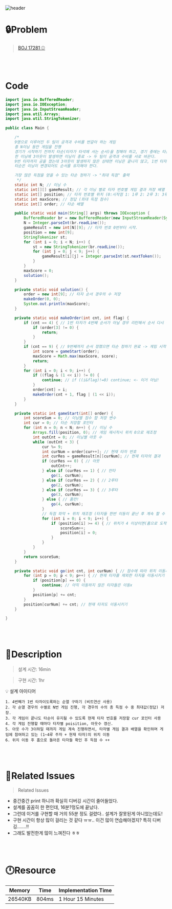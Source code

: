 ![header](https://capsule-render.vercel.app/api?type=waving&height=200&color=0:B2E6FF,100:FFB2D6&text=BOJ%2017281&fontColor=FFFFFF&fontAlign=80&fontAlignY=35&fontSize=50)

# **🔒Problem**

> [BOJ 17281 ⚾](https://www.acmicpc.net/problem/17281)

<br>
<br>

# **Code**

```java
import java.io.BufferedReader;
import java.io.IOException;
import java.io.InputStreamReader;
import java.util.Arrays;
import java.util.StringTokenizer;

public class Main {

    /*
    9명으로 이루어진 두 팀이 공격과 수비를 번갈아 하는 게임
    총 N이닝 동안 게임을 진행
    경기가 시작하기 전까지 타순(타자가 타석에 서는 순서)을 정해야 하고, 경기 중에는 타순을 변경할 수 없다.
    한 이닝에 3아웃이 발생하면 이닝이 종료 -> 두 팀이 공격과 수비를 서로 바꾼다.
    9번 타자까지 공을 쳤는데 3아웃이 발생하지 않은 상태면 이닝은 끝나지 않고, 1번 타자가 다시 타석에 선다.
    타순은 이닝이 변경되어도 순서를 유지해야 한다.

    가장 많은 득점을 얻을 수 있는 타순 정하기 -> "최대 득점" 출력
     */
    static int N; // 이닝 수
    static int[][] gameResult; // 각 이닝 별로 타자 번호별 게임 결과 저장 배열
    static int[] position; // 타자 번호별 위치 (0:시작점 1: 1루 2: 2루 3: 3루 4: 홈)
    static int maxScore; // 정답 (최대 득점 점수)
    static int[] order; // 타순 배열

    public static void main(String[] args) throws IOException {
        BufferedReader br = new BufferedReader(new InputStreamReader(System.in));
        N = Integer.parseInt(br.readLine());
        gameResult = new int[N][9]; // 타자 번호 0번부터 시작.
        position = new int[9];
        StringTokenizer st;
        for (int i = 0; i < N; i++) {
            st = new StringTokenizer(br.readLine());
            for (int j = 0; j < 9; j++) {
                gameResult[i][j] = Integer.parseInt(st.nextToken());
            }
        }
        maxScore = 0;
        solution();
    }

    private static void solution() {
        order = new int[9]; // 타자 순서 경우의 수 저장
        makeOrder(0, 0);
        System.out.println(maxScore);
    }

    private static void makeOrder(int cnt, int flag) {
        if (cnt == 4) { // 1번 타자가 4번째 순서가 아닐 경우 리턴해서 순서 다시 정하기
            if (order[3] != 0) {
                return;
            }
        }
        if (cnt == 9) { // 9번째까지 순서 정했으면 타순 정하기 완료 -> 게임 시작
            int score = gameStart(order);
            maxScore = Math.max(maxScore, score);
            return;
        }
        for (int i = 0; i < 9; i++) {
            if ((flag & (1 << i)) != 0) {
                continue; // if ((i&flag)!=0) continue; <- 이거 아님!
            }
            order[cnt] = i;
            makeOrder(cnt + 1, flag | (1 << i));
        }
    }

    private static int gameStart(int[] order) {
        int scoreSum = 0; // 이닝별 점수 합 저장 변수
        int cur = 0; // 타순 저장할 포인터
        for (int n = 0; n < N; n++) { // 이닝 수
            Arrays.fill(position, 0); // 게임 재시작시 위치 0으로 재조정
            int outCnt = 0; // 이닝별 아웃 수
            while (outCnt < 3) {
                cur %= 9;
                int curNum = order[cur++]; // 현재 타자 번호
                int curRes = gameResult[n][curNum]; // 현재 타자의 결과
                if (curRes == 0) { // 아웃
                    outCnt++;
                } else if (curRes == 1) { // 안타
                    go(1, curNum);
                } else if (curRes == 2) { // 2루타
                    go(2, curNum);
                } else if (curRes == 3) { // 3루타
                    go(3, curNum);
                } else { // 홈런!
                    go(4, curNum);
                }
                // 득점 파악 + 위치 재조정 (타자들 한번 이동이 끝난 후 계속 할 수 있도록 함)
                for (int i = 0; i < 9; i++) {
                    if (position[i] >= 4) { // 위치가 4 이상이면(홈으로 도착) 득점 후 위치를 시작점으로 재조정
                        scoreSum++;
                        position[i] = 0;
                    }
                }
            }
        }
        return scoreSum;
    }

    private static void go(int cnt, int curNum) { // 점수에 따라 위치 이동시키는 함수
        for (int p = 0; p < 9; p++) { // 현재 타자를 제외한 타자들 이동시키기
            if (position[p] == 0) {
                continue; // 아직 이동하지 않은 타자들은 이동x
            }
            position[p] += cnt;
        }
        position[curNum] += cnt; // 현재 타자도 이동시키기
    }

}
```

<br>
<br>

# **🔑Description**

> 설계 시간: 16min

> 구현 시간: 1hr
<aside>
💡 설계 아이디어

    1. 4번째가 1번 타자이도록하는 순열 구하기 (비트연산 사용)
    2. 각 순열 경우의 수별로 N번 게임 진행, 각 경우의 수의 총 득점 수 중 최대값(정답) 저장.
    3. 각 게임이 끝나도 타순이 유지될 수 있도록 현재 타자 번호를 저장할 cur 포인터 사용
    4. 각 게임 진행할 때마다 타자별 poisition, 아웃수 갱신.
    5. 아웃 수가 3이하일 때까지 게임 계속 진행하면서, 타자별 게임 결과 배열을 확인하며 게임에 참여하고 있는 (1~4루 주자 + 현재 타자)의 위치 이동
    6. 위치 이동 후 홈으로 돌아온 타자들 확인 후 득점 수 ++

</aside>

<br>
<br>

# **📑Related Issues**

> Related Issues
<aside>

- 중간중간 print 하니까 확실히 디버깅 시간이 줄어들었다.
- 설계를 꼼꼼히 한 편인데, 16분?정도에 끝났다.
- 그런데 이거를 구현할 때 거의 55분 정도 걸렸다.. 설계가 잘못된게 아니었는데도!
- 구현 시간이 항상 많이 걸리는 것 같다 ㅠㅠ.. 이건 많이 연습해야겠지? 특히 디버깅.......!!
- 그래도 발전한게 많이 느껴진다 ㅎㅎ
</aside>

<br>
<br>

# **🕛Resource**

| Memory | Time  | Implementation Time |
| -- |-------|---------------------|
| 26540KB | 804ms | 1 Hour 15 Minutes   |

